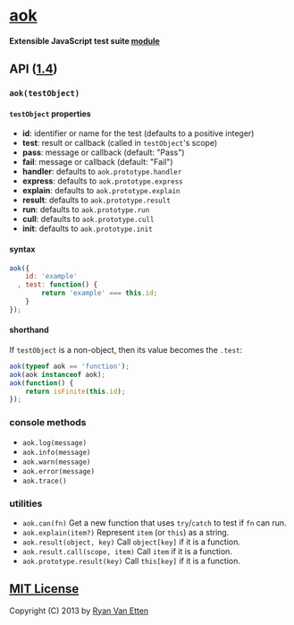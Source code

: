 # [aok](https://github.com/ryanve/aok)

#### Extensible JavaScript test suite [module](https://npmjs.org/package/aok)

## API ([1.4](../../releases))

### `aok(testObject)`

#### `testObject` properties

- **id**: identifier or name for the test (defaults to a positive integer)
- **test**: result or callback (called in `testObject`'s scope)
- **pass**: message or callback (default: "Pass")
- **fail**: message or callback (default: "Fail")
- **handler**: defaults to `aok.prototype.handler`
- **express**: defaults to `aok.prototype.express`
- **explain**: defaults to `aok.prototype.explain`
- **result**: defaults to `aok.prototype.result`
- **run**: defaults to `aok.prototype.run`
- **cull**: defaults to `aok.prototype.cull`
- **init**: defaults to `aok.prototype.init`

#### syntax

```js
aok({
    id: 'example'
  , test: function() {
        return 'example' === this.id;
    }
});
```

#### shorthand

If `testObject` is a non-object, then its value becomes the `.test`:

```js
aok(typeof aok == 'function');
aok(aok instanceof aok);
aok(function() {
    return isFinite(this.id);
});
```

### console methods

- `aok.log(message)`
- `aok.info(message)`
- `aok.warn(message)`
- `aok.error(message)`
- `aok.trace()`

### utilities

- `aok.can(fn)` Get a new function that uses `try`/`catch` to test if `fn` can run.
- `aok.explain(item?)` Represent `item` (or `this`) as a string.
- `aok.result(object, key)` Call `object[key]` if it is a function.
- `aok.result.call(scope, item)` Call `item` if it is a function.
- `aok.prototype.result(key)` Call `this[key]` if it is a function.

## [MIT License](http://en.wikipedia.org/wiki/MIT_License)

Copyright (C) 2013 by [Ryan Van Etten](https://github.com/ryanve)